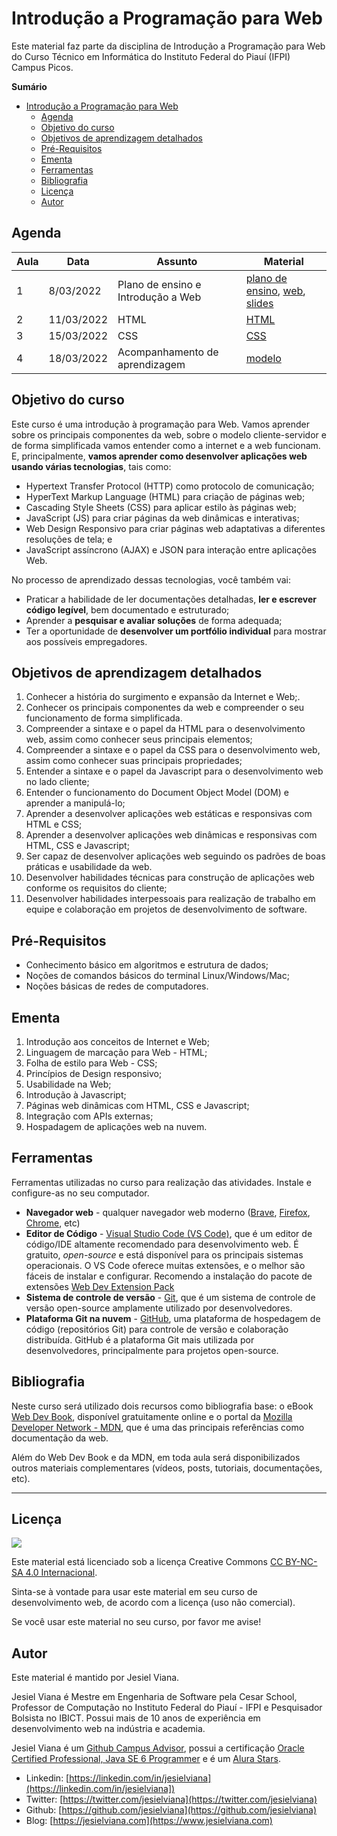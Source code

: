 # Introdução a Programação para Web

Este material faz parte da disciplina de Introdução a Programação para Web do Curso Técnico em Informática do Instituto Federal do Piauí (IFPI) Campus Picos.

**Sumário**
- [Introdução a Programação para Web](#introdução-a-programação-para-web)
  - [Agenda](#agenda)
  - [Objetivo do curso](#objetivo-do-curso)
  - [Objetivos de aprendizagem detalhados](#objetivos-de-aprendizagem-detalhados)
  - [Pré-Requisitos](#pré-requisitos)
  - [Ementa](#ementa)
  - [Ferramentas](#ferramentas)
  - [Bibliografia](#bibliografia)
  - [Licença](#licença)
  - [Autor](#autor)

## Agenda 
| Aula | Data       | Assunto                            | Material                                                                                                                                                                                         |
| ---- | ---------- | ---------------------------------- | ------------------------------------------------------------------------------------------------------------------------------------------------------------------------------------------------ |
| 1    | 8/03/2022  | Plano de ensino e Introdução a Web | [plano de ensino](slides/1-plano-de-ensino.md), [web](https://bit.ly/3txtwkw), [slides](slides/2-introducao-web.md) |
| 2    | 11/03/2022 | HTML                               | [HTML](https://webdev.jesielviana.com/frontend/html)                                                                                                                                             |
| 3    | 15/03/2022 | CSS                                | [CSS](https://webdev.jesielviana.com/frontend/css)                                                                                                                                               |
| 4    | 18/03/2022 | Acompanhamento de aprendizagem     | [modelo](https://jesielviana.notion.site/fef18d9a3de1416a857ab913f570bdf4?v=1621aeaa1d134224907e79ae464e6ad5)                                                                                    |



## Objetivo do curso

Este curso é uma introdução à programação para Web. Vamos aprender sobre os principais componentes da web, sobre o modelo cliente-servidor e de forma simplificada vamos entender como a internet e a web funcionam. E, principalmente, **vamos aprender como desenvolver aplicações web usando várias tecnologias**, tais como:

- Hypertext Transfer Protocol (HTTP) como protocolo de comunicação;
- HyperText Markup Language (HTML) para criação de páginas web;
- Cascading Style Sheets (CSS) para aplicar estilo às páginas web;
- JavaScript (JS) para criar páginas da web dinâmicas e interativas;
- Web Design Responsivo para criar páginas web adaptativas a diferentes resoluções de tela; e
- JavaScript assíncrono (AJAX) e JSON para interação entre aplicações Web.

No processo de aprendizado dessas tecnologias, você também vai:

- Praticar a habilidade de ler documentações detalhadas, **ler e escrever código legível**, bem documentado e estruturado;
- Aprender a **pesquisar e avaliar soluções** de forma adequada;
- Ter a oportunidade de **desenvolver um portfólio individual** para mostrar aos possíveis empregadores.

## Objetivos de aprendizagem detalhados

1. Conhecer a história do surgimento e expansão da Internet e Web;.
1. Conhecer os principais componentes da web e compreender o seu funcionamento de forma simplificada.
1. Compreender a sintaxe e o papel da HTML para o desenvolvimento web, assim como conhecer seus principais elementos;
1. Compreender a sintaxe e o papel da CSS para o desenvolvimento web, assim como conhecer suas principais propriedades;
1. Entender a sintaxe e o papel da Javascript para o desenvolvimento web no lado cliente;
1. Entender o funcionamento do Document Object Model (DOM) e aprender a manipulá-lo;
1. Aprender a desenvolver aplicações web estáticas e responsivas com HTML e CSS;
1. Aprender a desenvolver aplicações web dinâmicas e responsivas com HTML, CSS e Javascript;
1. Ser capaz de desenvolver aplicações web seguindo os padrões de boas práticas e usabilidade da web.
1. Desenvolver habilidades técnicas para construção de aplicações web conforme os requisitos do cliente;
1. Desenvolver habilidades interpessoais para realização de trabalho em equipe e colaboração em projetos de desenvolvimento de software.

## Pré-Requisitos

* Conhecimento básico em algoritmos e estrutura de dados;
* Noções de comandos básicos do terminal Linux/Windows/Mac;
* Noções básicas de redes de computadores.

## Ementa

1. Introdução aos conceitos de Internet e Web;
2. Linguagem de marcação para Web - HTML;
3. Folha de estilo para Web - CSS;
4. Princípios de Design responsivo;
5. Usabilidade na Web;
6. Introdução à Javascript;
7. Páginas web dinâmicas com HTML, CSS e Javascript;
8. Integração com APIs externas;
9.  Hospadagem de aplicações web na nuvem.

## Ferramentas 

Ferramentas utilizadas no curso para realização das atividades. Instale e configure-as no seu computador.

* **Navegador web** - qualquer navegador web moderno ([Brave](https://brave.com), [Firefox](https://www.mozilla.org/en-US/firefox/new/), [Chrome](https://www.google.com/chrome/), etc)
* **Editor de Código** - [Visual Studio Code (VS Code)](https://code.visualstudio.com), que é um editor de código/IDE altamente recomendado para desenvolvimento web. É gratuito, _open-source_ e está disponível para os principais sistemas operacionais. O VS Code oferece muitas extensões, e o melhor são fáceis de instalar e configurar. Recomendo a instalação do pacote de extensões [Web Dev Extension Pack](https://marketplace.visualstudio.com/items?itemName=jesielviana.web-dev-extension-pack)
* **Sistema de controle de versão** - [Git](https://git-scm.com), que é um sistema de controle de versão open-source amplamente utilizado por desenvolvedores.
* **Plataforma Git na nuvem** - [GitHub](https://github.com), uma plataforma de hospedagem de código (repositórios Git) para controle de versão e colaboração distribuída. GitHub é a plataforma Git mais utilizada por desenvolvedores, principalmente para projetos open-source.

## Bibliografia

Neste curso será utilizado dois recursos como bibliografia base: o eBook [Web Dev Book](https://webdev.jesielviana.com), disponível gratuitamente online e o portal da [Mozilla Developer Network - MDN](https://developer.mozilla.org/pt-BR/), que é uma das principais referências como documentação da web.

Além do Web Dev Book e da MDN, em toda aula será disponibilizados outros materiais complementares (vídeos, posts, tutoriais, documentações, etc). 

---

## Licença

![](https://licensebuttons.net/l/by-nc-sa/4.0/88x31.png)

Este material está licenciado sob a licença Creative Commons [CC BY-NC-SA 4.0 Internacional](https://creativecommons.org/licenses/by-nc-sa/4.0/deed.pt_BR).

Sinta-se à vontade para usar este material em seu curso de desenvolvimento web, de acordo com a licença (uso não comercial).

Se você usar este material no seu curso, por favor me avise!

## Autor

Este material é mantido por Jesiel Viana.

Jesiel Viana é Mestre em Engenharia de Software pela Cesar School, Professor de Computação no Instituto Federal do Piauí - IFPI e Pesquisador Bolsista no IBICT. Possui mais de 10 anos de experiência em desenvolvimento web na indústria e academia. 

Jesiel Viana é um [Github Campus Advisor](https://education.github.com/teachers/advisors), possui a certificação [Oracle Certified Professional, Java SE 6 Programmer](https://www.credly.com/badges/b53a6b6d-baae-4fa3-88d6-1550d33e1e0a/public_url) e é um [Alura Stars](https://www.alura.com.br/stars).
* Linkedin: [https://linkedin.com/in/jesielviana](https://linkedin.com/in/jesielviana])
* Twitter: [https://twitter.com/jesielviana](https://twitter.com/jesielviana)
* Github: [https://github.com/jesielviana](https://github.com/jesielviana)
* Blog:  [https://jesielviana.com](https://www.jesielviana.com)
